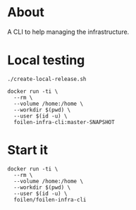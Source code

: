 # About

A CLI to help managing the infrastructure.

# Local testing

```
./create-local-release.sh

docker run -ti \
  --rm \
  --volume /home:/home \
  --workdir $(pwd) \
  --user $(id -u) \
  foilen-infra-cli:master-SNAPSHOT
```

# Start it

```
docker run -ti \
  --rm \
  --volume /home:/home \
  --workdir $(pwd) \
  --user $(id -u) \
  foilen/foilen-infra-cli
```
